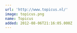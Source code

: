 ```yaml
---
url: 'http://www.topicus.nl/'
image: topicus.png
name: Topicus
added: 2012-08-06T21:16:05.000Z
---
```

